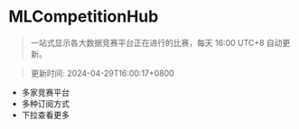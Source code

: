 # MLCompetitionHub

> 一站式显示各大数据竞赛平台正在进行的比赛，每天 16:00 UTC+8 自动更新。
  
> 更新时间: 2024-04-29T16:00:17+0800 

* 多家竞赛平台
* 多种订阅方式
* 下拉查看更多